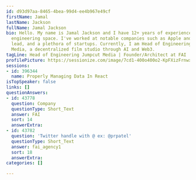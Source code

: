 ```yaml
---
id: d93d97aa-8465-4bea-99d4-ee4b967e49cf
firstName: Jamal
lastName: Jackson
fullName: Jamal Jackson
bio: Hello. My name is Jamal Jackson and I have 12+ years of experience in the application
  engineering space. I've worked at notable companies such as Apple and Box as a technical
  lead, and a plethora of startups. Currently, I am Head of Engineering at Jumpcut
  Media, a decentralized film studio through AI and Web3.
tagLine: Head of Engineering Jumpcut Media | Founder/Architect at FAI
profilePicture: https://sessionize.com/image/7cd1-400o400o2-KpFXizFrnwxs96ta61XKP2.jpg
sessions:
- id: 396344
  name: Properly Managing Data In React
isTopSpeaker: false
links: []
questionAnswers:
- id: 43778
  question: Company
  questionType: Short_Text
  answer: FAI
  sort: 14
  answerExtra: 
- id: 43782
  question: 'Twitter handle with @ ex: @prpatel'
  questionType: Short_Text
  answer: fai_agency1
  sort: 18
  answerExtra: 
categories: []

---
```

